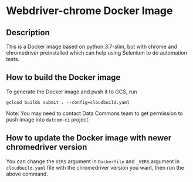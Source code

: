 # Webdriver-chrome Docker Image

## Description
This is a Docker image based on python:3.7-slim, but with chrome and chromedriver preinstalled which can help using Selenium to do automation tests.

## How to build the Docker image
To generate the Docker image and push it to GCS, run

```
gcloud builds submit . --config=cloudbuild.yaml
```

Note: You may need to contact Data Commons team to get permission to push image into `datcom-ci` project.

## How to update the Docker image with newer chromedriver version
You can change the `VERS` argument in `Dockerfile` and `_VERS` argument in `cloudbuild.yaml` file with the chromedriver version you want, then run the above command.
